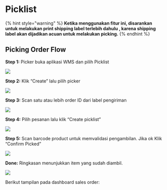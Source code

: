 # Picklist

{% hint style="warning" %}
**Ketika menggunakan fitur ini, disarankan untuk melakukan print shipping label terlebih dahulu , karena shipping label akan dijadikan acuan untuk melakukan picking.**&#x20;
{% endhint %}

## Picking Order Flow&#x20;

**Step 1:** Picker buka aplikasi WMS dan pilih Picklist

![](<../../.gitbook/assets/Screen Shot 2022-03-22 at 10.29.49 PM.png>)

**Step 2:** Klik “Create” lalu pilih picker

![](<../../.gitbook/assets/Screen Shot 2022-03-22 at 10.29.54 PM.png>)

**Step 3:** Scan satu atau lebih order ID dari label pengiriman

![](<../../.gitbook/assets/Screen Shot 2022-03-22 at 10.30.00 PM.png>)

**Step 4:** Pilih pesanan lalu klik “Create picklist”

![](<../../.gitbook/assets/Screen Shot 2022-03-22 at 10.30.06 PM.png>)

**Step 5:** Scan barcode product untuk memvalidasi pengambilan. Jika ok Klik “Confirm Picked”

![](<../../.gitbook/assets/Screen Shot 2022-03-22 at 10.30.10 PM.png>)

**Done:** Ringkasan menunjukkan item yang sudah diambil.

![](<../../.gitbook/assets/Screen Shot 2022-03-22 at 10.30.16 PM.png>)

Berikut tampilan pada dashboard sales order:

<figure><img src="../../.gitbook/assets/WhatsApp Image 2023-01-25 at 10.02.15.jpeg" alt=""><figcaption></figcaption></figure>
